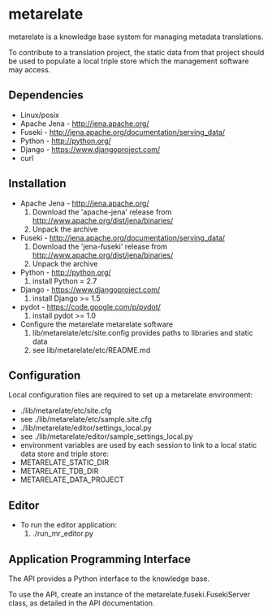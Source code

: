 metarelate
===========

metarelate is a knowledge base system for managing metadata translations.

To contribute to a translation project, the static data from that project should be used to populate a local triple store which the management software may access. 

Dependencies
------------
* Linux/posix
* Apache Jena - http://jena.apache.org/
* Fuseki - http://jena.apache.org/documentation/serving_data/
* Python - http://python.org/
* Django - https://www.djangoproject.com/
* curl

Installation
------------

* Apache Jena - http://jena.apache.org/
    1. Download the 'apache-jena' release from http://www.apache.org/dist/jena/binaries/
    2. Unpack the archive
* Fuseki - http://jena.apache.org/documentation/serving_data/
    1. Download the 'jena-fuseki' release from http://www.apache.org/dist/jena/binaries/
    2. Unpack the archive
* Python - http://python.org/
    1. install Python = 2.7
* Django - https://www.djangoproject.com/
    1. install Django >= 1.5
* pydot - https://code.google.com/p/pydot/
    1. install pydot >= 1.0
* Configure the metarelate metarelate software
    1. lib/metarelate/etc/site.config provides paths to libraries and static data
    2. see lib/metarelate/etc/README.md

Configuration
-------------

Local configuration files are required to set up a metarelate environment:

* ./lib/metarelate/etc/site.cfg
 * see ./lib/metarelate/etc/sample.site.cfg
* ./lib/metarelate/editor/settings_local.py
 * see ./lib/metarelate/editor/sample_settings_local.py
* environment variables are used by each session to link to a local static data store and triple store:
 * METARELATE_STATIC_DIR
 * METARELATE_TDB_DIR
 * METARELATE_DATA_PROJECT

Editor
------

* To run the editor application:
    1. ./run_mr_editor.py


Application Programming Interface
----------------------------------

The API provides a Python interface to the knowledge base.  

To use the API, create an instance of the metarelate.fuseki.FusekiServer class, as detailed in the API documentation.

